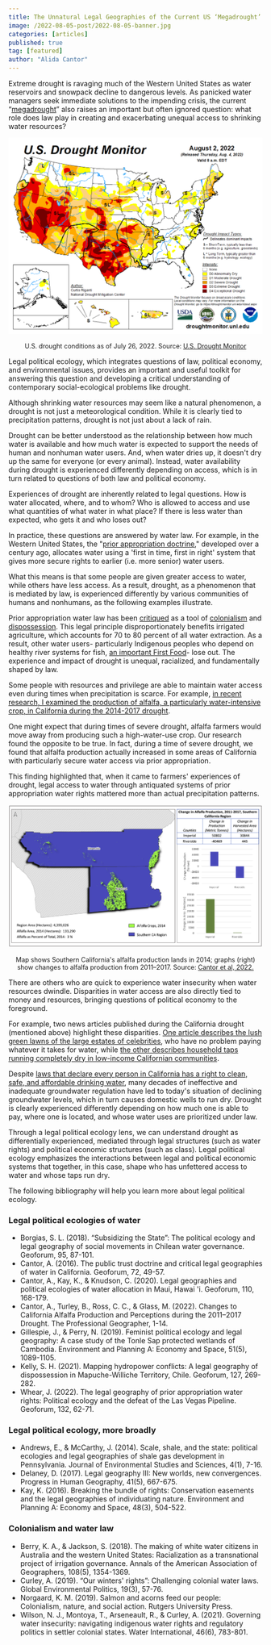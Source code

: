 ```yaml
---
title: The Unnatural Legal Geographies of the Current US ‘Megadrought’
image: /2022-08-05-post/2022-08-05-banner.jpg
categories: [articles]
published: true
tag: [featured]
author: "Alida Cantor"
---
```


Extreme drought is ravaging much of the Western United States as water reservoirs and snowpack decline to dangerous levels. As panicked water managers seek immediate solutions to the impending crisis, the current &#8220;[megadrought](https://www.scientificamerican.com/article/ongoing-megadrought-puts-the-west-in-uncharted-waters/)&#8221; also raises an important but often ignored question: what role does law play in creating and exacerbating unequal access to shrinking water resources?

<p align="center">
  <img src="/uploads/2022-08-05-post/2022-08-05-figure1.png">
</p>

<p style="font-size:90%; text-align:center;">U.S. drought conditions as of July 26, 2022. Source: <a href="https://droughtmonitor.unl.edu/CurrentMap.aspx">U.S. Drought Monitor</a></p>

Legal political ecology, which integrates questions of law, political economy, and environmental issues, provides an important and useful toolkit for answering this question and developing a critical understanding of contemporary social-ecological problems like drought.

Although shrinking water resources may seem like a natural phenomenon, a drought is not just a meteorological condition. While it is clearly tied to precipitation patterns, drought is not just about a lack of rain.

Drought can be better understood as the relationship between how much water is available and how much water is expected to support the needs of human and nonhuman water users. And, when water dries up, it doesn&#39;t dry up the same for everyone (or every animal). Instead, water availability during drought is experienced differently depending on access, which is in turn related to questions of both law and political economy.

Experiences of drought are inherently related to legal questions. How is water allocated, where, and to whom? Who is allowed to access and use what quantities of what water in what place? If there is less water than expected, who gets it and who loses out?

In practice, these questions are answered by water law. For example, in the Western United States, the "[prior appropriation doctrine](https://extension.unr.edu/publication.aspx?PubID=3750)," developed over a century ago, allocates water using a &#39;first in time, first in right&#39; system that gives more secure rights to earlier (i.e. more senior) water users.

What this means is that some people are given greater access to water, while others have less access. As a result, drought, as a phenomenon that is mediated by law, is experienced differently by various communities of humans and nonhumans, as the following examples illustrate.

Prior appropriation water law has been [critiqued](https://direct.mit.edu/glep/article/19/3/57/14963/Our-Winters-Rights-Challenging-Colonial-Water-Laws) as a tool of [colonialism](https://www.tandfonline.com/doi/full/10.1080/02508060.2021.1928972) and [dispossession](https://www.tandfonline.com/doi/abs/10.1080/24694452.2017.1420463). This legal principle disproportionately benefits irrigated agriculture, which accounts for 70 to 80 percent of all water extraction. As a result, other water users- particularly Indigenous peoples who depend on healthy river systems for fish, [an important First Food](https://www.rutgersuniversitypress.org/salmon-and-acorns-feed-our-people/9780813584195)- lose out. The experience and impact of drought is unequal, racialized, and fundamentally shaped by law.

Some people with resources and privilege are able to maintain water access even during times when precipitation is scarce. For example, [in recent research, I examined the production of alfalfa, a particularly water-intensive crop, in California during the 2014-2017 drought](https://www.tandfonline.com/doi/full/10.1080/00330124.2022.2075409).

One might expect that during times of severe drought, alfalfa farmers would move away from producing such a high-water-use crop. Our research found the opposite to be true. In fact, during a time of severe drought, we found that alfalfa production actually increased in some areas of California with particularly secure water access via prior appropriation.

This finding highlighted that, when it came to farmers&#39; experiences of drought, legal access to water through antiquated systems of prior appropriation water rights mattered more than actual precipitation patterns.

<p align="center">
  <img src="/uploads/2022-08-05-post/2022-08-05-figure2.png">
</p>

<p style="font-size:90%; text-align:center;">Map shows Southern California&#39;s alfalfa production lands in 2014; graphs (right) show changes to alfalfa production from 2011–2017. Source: <a href="https://www.tandfonline.com/doi/full/10.1080/00330124.2022.2075409">Cantor et al, 2022.</a></p>

There are others who are quick to experience water insecurity when water resources dwindle. Disparities in water access are also directly tied to money and resources, bringing questions of political economy to the foreground.

For example, two news articles published during the California drought (mentioned above) highlight these disparities. [One article describes the lush green lawns of the large estates of celebrities](https://www.politico.com/magazine/story/2014/08/california-drought-lifestyles-of-the-rich-and-parched-110305/), who have no problem paying whatever it takes for water, while [the other describes household taps running completely dry in low-income Californian communities](https://www.motherjones.com/environment/2015/09/drought-no-running-water-east-porterville/).

Despite [laws that declare every person in California has a right to clean, safe, and affordable drinking water](https://oehha.ca.gov/water/report/human-right-water-california), many decades of ineffective and inadequate groundwater regulation have led to today&#39;s situation of declining groundwater levels, which in turn causes domestic wells to run dry. Drought is clearly experienced differently depending on how much one is able to pay, where one is located, and whose water uses are prioritized under law.

Through a legal political ecology lens, we can understand drought as differentially experienced, mediated through legal structures (such as water rights) and political economic structures (such as class). Legal political ecology emphasizes the interactions between legal and political economic systems that together, in this case, shape who has unfettered access to water and whose taps run dry.

The following bibliography will help you learn more about legal political ecology.

### Legal political ecologies of water

- Borgias, S. L. (2018). &#8220;Subsidizing the State&#8221;: The political ecology and legal geography of social movements in Chilean water governance. Geoforum, 95, 87-101.
- Cantor, A. (2016). The public trust doctrine and critical legal geographies of water in California. Geoforum, 72, 49-57.
- Cantor, A., Kay, K., &amp; Knudson, C. (2020). Legal geographies and political ecologies of water allocation in Maui, Hawai &#39;i. Geoforum, 110, 168-179.
- Cantor, A., Turley, B., Ross, C. C., &amp; Glass, M. (2022). Changes to California Alfalfa Production and Perceptions during the 2011–2017 Drought. The Professional Geographer, 1-14.
- Gillespie, J., &amp; Perry, N. (2019). Feminist political ecology and legal geography: A case study of the Tonle Sap protected wetlands of Cambodia. Environment and Planning A: Economy and Space, 51(5), 1089-1105.
- Kelly, S. H. (2021). Mapping hydropower conflicts: A legal geography of dispossession in Mapuche-Williche Territory, Chile. Geoforum, 127, 269-282.
- Whear, J. (2022). The legal geography of prior appropriation water rights: Political ecology and the defeat of the Las Vegas Pipeline. Geoforum, 132, 62-71.

### Legal political ecology, more broadly

- Andrews, E., &amp; McCarthy, J. (2014). Scale, shale, and the state: political ecologies and legal geographies of shale gas development in Pennsylvania. Journal of Environmental Studies and Sciences, 4(1), 7-16.
- Delaney, D. (2017). Legal geography III: New worlds, new convergences. Progress in Human Geography, 41(5), 667-675.
- Kay, K. (2016). Breaking the bundle of rights: Conservation easements and the legal geographies of individuating nature. Environment and Planning A: Economy and Space, 48(3), 504-522.

### Colonialism and water law

- Berry, K. A., &amp; Jackson, S. (2018). The making of white water citizens in Australia and the western United States: Racialization as a transnational project of irrigation governance. Annals of the American Association of Geographers, 108(5), 1354-1369.
- Curley, A. (2019). &#8220;Our winters&#39; rights&#8221;: Challenging colonial water laws. Global Environmental Politics, 19(3), 57-76.
- Norgaard, K. M. (2019). Salmon and acorns feed our people: Colonialism, nature, and social action. Rutgers University Press.
- Wilson, N. J., Montoya, T., Arseneault, R., &amp; Curley, A. (2021). Governing water insecurity: navigating indigenous water rights and regulatory politics in settler colonial states. Water International, 46(6), 783-801.
